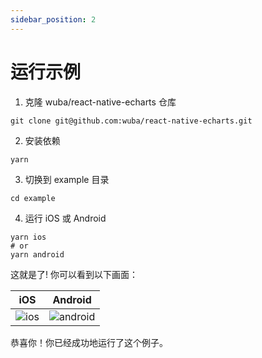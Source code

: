 ```yaml
---
sidebar_position: 2
---
```


# 运行示例

1. 克隆 wuba/react-native-echarts 仓库

```shell
git clone git@github.com:wuba/react-native-echarts.git
```

2. 安装依赖

```shell
yarn
```

3. 切换到 example 目录

```shell
cd example
```

4. 运行 iOS 或 Android

```shell
yarn ios
# or
yarn android
```

这就是了! 你可以看到以下画面：

| iOS | Android |
| --- | --- |
| ![ios](./ios.png) | ![android](./android.jpg) |

恭喜你！你已经成功地运行了这个例子。